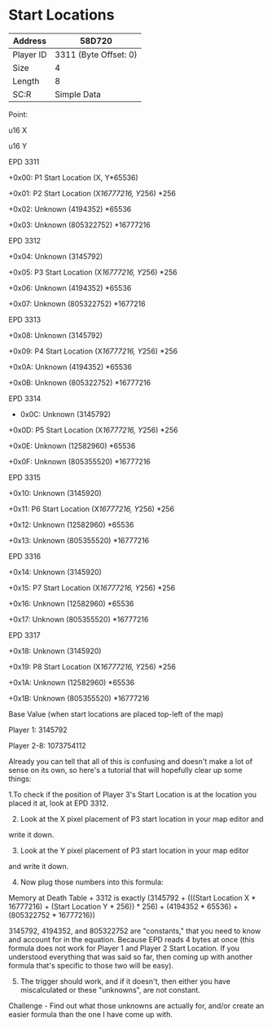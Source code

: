 #  Start Locations
Address   | 58D720
----------|-------------
Player ID | 3311 (Byte Offset: 0)
Size 	  | 4
Length 	  | 8
SC:R      | Simple Data

Point:
u16 X
u16 Y

EPD 3311
+0x00: P1 Start Location (X, Y*65536)
+0x01: P2 Start Location (X*16777216, Y*256) *256
+0x02: Unknown (4194352) *65536
+0x03: Unknown (805322752) *16777216
EPD 3312
+0x04: Unknown (3145792)
+0x05: P3 Start Location (X*16777216, Y*256) *256
+0x06: Unknown (4194352) *65536
+0x07: Unknown (805322752) *1677216
EPD 3313
+0x08: Unknown (3145792)
+0x09: P4 Start Location (X*16777216, Y*256) *256
+0x0A: Unknown (4194352) *65536
+0x0B: Unknown (805322752) *16777216
EPD 3314
+ 0x0C: Unknown (3145792)
+0x0D: P5 Start Location (X*16777216, Y*256) *256
+0x0E: Unknown (12582960) *65536
+0x0F: Unknown (805355520) *16777216
EPD 3315
+0x10: Unknown (3145920)
+0x11: P6 Start Location (X*16777216, Y*256) *256
+0x12: Unknown (12582960) *65536
+0x13: Unknown (805355520) *16777216
EPD 3316
+0x14: Unknown (3145920)
+0x15: P7 Start Location (X*16777216, Y*256) *256
+0x16: Unknown (12582960) *65536
+0x17: Unknown (805355520) *16777216
EPD 3317
+0x18: Unknown (3145920)
+0x19: P8 Start Location (X*16777216, Y*256) *256
+0x1A: Unknown (12582960) *65536
+0x1B: Unknown (805355520) *16777216

Base Value (when start locations are placed top-left of the map)
Player 1: 3145792
Player 2-8: 1073754112

Already you can tell that all of this is confusing and doesn't make a lot of sense on its own, so here's a tutorial that will hopefully clear up some things:

1.To check if the position of Player 3's Start Location is at the location you placed it at, look at EPD 3312. 

2. Look at the X pixel placement of P3 start location in your map editor and
write it down.

3. Look at the Y pixel placement of P3 start location in your map editor
and write it down.

4. Now plug those numbers into this formula:
Memory at Death Table + 3312 is exactly (3145792 + (((Start Location X * 16777216) + (Start Location Y * 256)) * 256) + (4194352 * 65536) + (805322752 * 16777216))

3145792, 4194352, and 805322752 are "constants," that you need to know and account for in the equation. Because EPD reads 4 bytes at once (this formula does not work for Player 1 and Player 2 Start Location. If you understood everything that was said so far, then coming up with another formula that's specific to those two will be easy).

5. The trigger should work, and if it doesn't, then either you have miscalculated or these "unknowns", are not constant.

Challenge - Find out what those unknowns are actually for, and/or create an easier formula than the one I have come up with.
